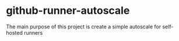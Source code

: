 # github-runner-autoscale
The main purpose of this project is create a simple autoscale for self-hosted runners
